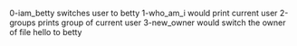 0-iam_betty switches user to betty
1-who_am_i would print current user
2-groups prints group of current user
3-new_owner would switch the owner of file hello to betty
